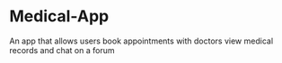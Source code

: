# Medical-App
An app that allows users book appointments with doctors view medical records and chat on a forum
